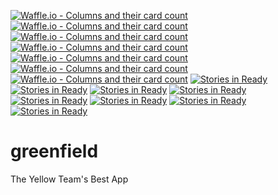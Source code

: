 [![Waffle.io - Columns and their card count](https://badge.waffle.io/ShSukkar/GreenField.png?columns=all)](https://waffle.io/ShSukkar/GreenField?utm_source=badge)
[![Waffle.io - Columns and their card count](https://badge.waffle.io/ShSukkar/GreenField.png?columns=all)](https://waffle.io/ShSukkar/GreenField?utm_source=badge)
[![Waffle.io - Columns and their card count](https://badge.waffle.io/ShSukkar/GreenField.png?columns=all)](https://waffle.io/ShSukkar/GreenField?utm_source=badge)
[![Waffle.io - Columns and their card count](https://badge.waffle.io/ShSukkar/GreenField.png?columns=all)](https://waffle.io/ShSukkar/GreenField?utm_source=badge)
[![Waffle.io - Columns and their card count](https://badge.waffle.io/ShSukkar/GreenField.png?columns=all)](https://waffle.io/ShSukkar/GreenField?utm_source=badge)
[![Waffle.io - Columns and their card count](https://badge.waffle.io/ShSukkar/GreenField.png?columns=all)](https://waffle.io/ShSukkar/GreenField?utm_source=badge)
[![Waffle.io - Columns and their card count](https://badge.waffle.io/ShSukkar/GreenField.png?columns=all)](https://waffle.io/ShSukkar/GreenField?utm_source=badge)
[![Stories in Ready](https://badge.waffle.io/team-piranha/greenfield.png?label=ready&title=Ready)](https://waffle.io/team-piranha/greenfield)
[![Stories in Ready](https://badge.waffle.io/Project-Ganymede/Greenfield.png?label=ready&title=Ready)](https://waffle.io/Project-Ganymede/Greenfield)
[![Stories in Ready](https://badge.waffle.io/Project-Ganymede/Greenfield.png?label=ready&title=Ready)](https://waffle.io/Project-Ganymede/Greenfield)
[![Stories in Ready](https://badge.waffle.io/hypnotoads/greenfield.png?label=ready&title=Ready)](https://waffle.io/hypnotoads/greenfield)
[![Stories in Ready](https://badge.waffle.io/hypnotoads/greenfield.png?label=ready&title=Ready)](https://waffle.io/hypnotoads/greenfield)
[![Stories in Ready](https://badge.waffle.io/hrr18-captain-planet/greenfield.png?label=ready&title=Ready)](https://waffle.io/hrr18-captain-planet/greenfield)
[![Stories in Ready](https://badge.waffle.io/hrr18-captain-planet/greenfield.png?label=ready&title=Ready)](https://waffle.io/hrr18-captain-planet/greenfield)
[![Stories in Ready](https://badge.waffle.io/bananasbabay/greenfield.png?label=ready&title=Ready)](https://waffle.io/bananasbabay/greenfield)
# greenfield
The Yellow Team's Best App
